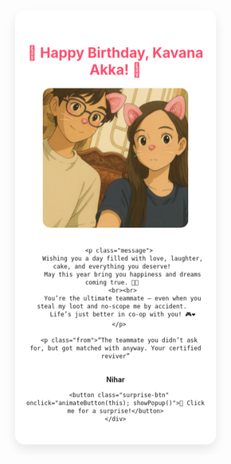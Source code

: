 <!DOCTYPE html>
<html lang="en">
<head>
  <meta charset="UTF-8" />
  <meta name="viewport" content="width=device-width, initial-scale=1.0" />
  <title>Happy Birthday!</title>
  <style>
    * {
      margin: 0;
      padding: 0;
      box-sizing: border-box;
    }

    body {
      font-family: 'Segoe UI', sans-serif;
      background: linear-gradient(135deg, #ffd1dc, #ffe3e3);
      display: flex;
      align-items: center;
      justify-content: center;
      min-height: 100vh;
      padding: 20px;
    }

    .container {
      max-width: 500px;
      width: 100%;
    }

    .card {
      background-color: #fff;
      border-radius: 20px;
      box-shadow: 0 10px 25px rgba(0, 0, 0, 0.1);
      padding: 30px 20px;
      text-align: center;
      animation: fadeIn 2s ease;
    }

    h1 {
      color: #ff4d6d;
      margin-bottom: 20px;
    }

    .photo {
      width: 80%;
      max-height: 280px;
      object-fit: cover;
      border-radius: 15px;
      margin-bottom: 20px;
      transition: transform 0.3s ease;
    }

    .photo:hover {
      transform: scale(1.05);
    }

    .message {
      font-size: 1.1rem;
      color: #444;
      margin-bottom: 20px;
      line-height: 1.6;
    }

    .from {
      font-size: 1rem;
      color: #888;
    }

    .surprise-btn {
      margin-top: 15px;
      padding: 12px 20px;
      background-color: #ff4d6d;
      color: white;
      border: none;
      border-radius: 12px;
      font-size: 1rem;
      cursor: pointer;
      transition: background 0.3s ease;
    }

    .surprise-btn:hover {
      background-color: #ff1e50;
    }

    /* 🔥 Button Click Animation */
    @keyframes clickBounce {
      0% { transform: scale(1); }
      30% { transform: scale(0.9); }
      50% { transform: scale(1.05); }
      70% { transform: scale(0.97); }
      100% { transform: scale(1); }
    }

    .surprise-btn.clicked {
      animation: clickBounce 0.4s ease;
    }

    @keyframes fadeIn {
      from {
        opacity: 0;
        transform: translateY(30px);
      }
      to {
        opacity: 1;
        transform: translateY(0);
      }
    }

    .popup {
      display: none;
      position: fixed;
      top: 0;
      left: 0;
      width: 100%;
      height: 100%;
      background: rgba(0, 0, 0, 0.6);
      justify-content: center;
      align-items: center;
      z-index: 100;
    }

    .popup-content {
      background: white;
      padding: 30px;
      border-radius: 15px;
      text-align: center;
      max-width: 90%;
      box-shadow: 0 10px 20px rgba(0, 0, 0, 0.2);
      animation: popupFadeIn 0.5s ease;
      position: relative;
    }

    .popup-content h2 {
      color: #ff4d6d;
      margin-bottom: 15px;
    }

    .popup-content p {
      color: #444;
      font-size: 1rem;
      line-height: 1.5;
    }

    .close-btn {
      position: absolute;
      top: 20px;
      right: 30px;
      font-size: 2rem;
      color: #ff4d6d;
      cursor: pointer;
    }

    @keyframes popupFadeIn {
      from {
        transform: scale(0.9);
        opacity: 0;
      }
      to {
        transform: scale(1);
        opacity: 1;
      }
    }

    @media (max-width: 600px) {
      .card {
        padding: 20px 15px;
      }

      .message {
        font-size: 1rem;
      }
    }
  </style>
</head>
<body>
  <div class="container">
    <div class="card">
      <h1>🎉 Happy Birthday, Kavana Akka! 🎂</h1>
      <img src="friend.jpg" alt="Birthday Girl" class="photo" />

      <p class="message">
        Wishing you a day filled with love, laughter, cake, and everything you deserve!  
        May this year bring you happiness and dreams coming true. 💖✨  
        <br><br>
        You’re the ultimate teammate — even when you steal my loot and no-scope me by accident.  
        Life’s just better in co-op with you! 🎮❤️
      </p>

      <p class="from">“The teammate you didn’t ask for, but got matched with anyway. Your certified reviver”

 <br><strong>Nihar</strong></p>

      <button class="surprise-btn" onclick="animateButton(this); showPopup()">🎁 Click me for a surprise!</button>
    </div>
  </div>

  <!-- Surprise Popup -->
  <div class="popup" id="popup">
    <div class="popup-content">
      <span class="close-btn" onclick="hidePopup()">×</span>
      <h2>🎁 Surprise!</h2>
      <p>You're not just leveling up in age...<br>
      You're leveling up in awesomeness too! 💥<br><br>
      "You steal my kills,crash my buggy,and still somehow survive- iconic"</p>
    </div>
  </div>

  <script>
  function showPopup() {
    // Delay popup until bounce finishes (400ms)
    setTimeout(() => {
      document.getElementById('popup').style.display = 'flex';
    }, 400);
  }

  function hidePopup() {
    document.getElementById('popup').style.display = 'none';
  }

  function animateButton(btn) {
    btn.classList.add("clicked");
    setTimeout(() => {
      btn.classList.remove("clicked");
    }, 400); // matches the bounce animation duration
  }
</script>

</body>
</html>
